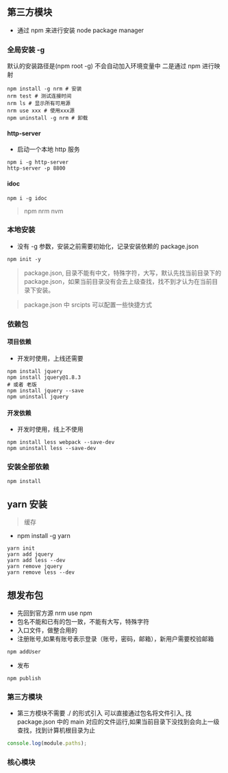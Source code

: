 ## 第三方模块
- 通过 npm 来进行安装 node package manager
### 全局安装 -g 
默认的安装路径是(npm root -g)
不会自动加入环境变量中 二是通过 npm 进行映射
``` shell
npm install -g nrm # 安装
nrm test # 测试连接时间
nrm ls # 显示所有可用源
nrm use xxx # 使用xxx源
npm uninstall -g nrm # 卸载
```

#### http-server
- 启动一个本地 http 服务
``` shell
npm i -g http-server
http-server -p 8800
```

#### idoc
``` shell
npm i -g idoc
```

> npm nrm nvm 


### 本地安装
- 没有 -g 参数，安装之前需要初始化，记录安装依赖的 package.json
``` shell
npm init -y
```
> package.json, 目录不能有中文，特殊字符，大写，默认先找当前目录下的 package.json，如果当前目录没有会去上级查找，找不到才认为在当前目录下安装。

> package.json 中 srcipts 可以配置一些快捷方式


### 依赖包

#### 项目依赖
- 开发时使用，上线还需要
``` shell
npm install jquery
npm install jquery@1.8.3
# 或者 老版
npm install jquery --save
npm uninstall jquery
```

#### 开发依赖
- 开发时使用，线上不使用
``` shell
npm install less webpack --save-dev
npm uninstall less --save-dev
```

### 安装全部依赖
``` shell
npm install
```

## yarn 安装 
> 缓存
- npm install -g yarn
```
yarn init
yarn add jquery
yarn add less --dev
yarn remove jquery
yarn remove less --dev
```

## 想发布包
- 先回到官方源 nrm use npm
- 包名不能和已有的包一致，不能有大写，特殊字符
- 入口文件，做整合用的
- 注册账号,如果有账号表示登录（账号，密码，邮箱），新用户需要校验邮箱
``` shell
npm addUser
```
- 发布
``` shell
npm publish
```

### 第三方模块
- 第三方模块不需要 ./ 的形式引入 可以直接通过包名将文件引入, 找 package.json 中的 main 对应的文件运行,如果当前目录下没找到会向上一级查找，找到计算机根目录为止
``` javascript
console.log(module.paths);
```

### 核心模块
